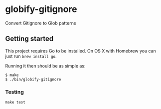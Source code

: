 # globify-gitignore

Convert Gitignore to Glob patterns

## Getting started

This project requires Go to be installed. On OS X with Homebrew you can just run `brew install go`.

Running it then should be as simple as:

```console
$ make
$ ./bin/globify-gitignore
```

### Testing

``make test``